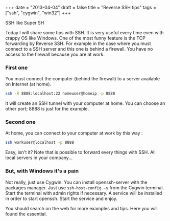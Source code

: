 +++
date = "2013-04-04"
draft = false
title = "Reverse SSH tips"
tags = ["ssh", "cygwin", "win32"]
+++

SSH like Super SH

<!--more-->

Today I will share some tips with SSH. It is very useful every time even with
crappy OS like Windows. One of the most funny feature is the TCP forwarding by
Reverse SSH. For example in the case where you must connect to a SSH server and
this one is behind a firewall. You have no access to the firewall because you
are at work.

### First one

You must connect the computer (behind the firewall) to a server available on
Internet (at home).

```sh
ssh -R 8888:localhost:22 homeuser@homeip -p 8888
```

It will create an SSH tunnel with your computer at home. You can choose an other
port; 8888 is just for the example.

### Second one

At home, you can connect to your computer at work by this way :

```sh
ssh workuser@localhost -p 8888
```

Easy, isn't it? Note that is possible to forward every things with SSH. All
local servers in your company...

### But, with Windows it's a pain

Not really, just use Cygwin. You can install openssh-server with the packages
manager. Just use `ssh-host-config -y` from the Cygwin terminal. Start the
terminal with admin rights if necessary. A service will be installed in order to
start openssh. Start the service and enjoy.

You should search on the web for more examples and tips. Here you will found the
essential.
